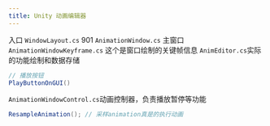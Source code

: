 ```yaml
---
title: Unity 动画编辑器
---
```

入口
`WindowLayout.cs` 901
`AnimationWindow.cs` 主窗口
`AnimationWindowKeyframe.cs`
这个是窗口绘制的关键帧信息
`AnimEditor.cs`实际的功能绘制和数据存储
```cs
// 播放按钮
PlayButtonOnGUI()
```
`AnimationWindowControl.cs`动画控制器，负责播放暂停等功能
```cs
ResampleAnimation(); // 采样animation真是的执行动画
```